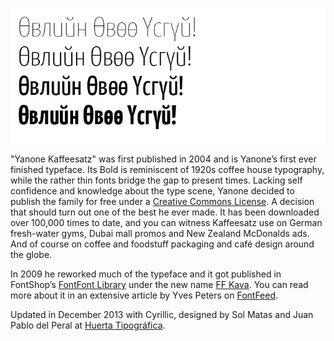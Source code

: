 ![Sample screenshot](preview.jpg)

"Yanone Kaffeesatz" was first published in 2004 and is Yanone’s first ever finished typeface. Its Bold is reminiscent of 1920s coffee house typography, while the rather thin fonts bridge the gap to present times. Lacking self confidence and knowledge about the type scene, Yanone decided to publish the family for free under a [Creative Commons License](http://creativecommons.org/licenses/by/2.0/de/deed.en). A decision that should turn out one of the best he ever made. It has been downloaded over 100,000 times to date, and you can witness Kaffeesatz use on German fresh-water gyms, Dubai mall promos and New Zealand McDonalds ads. And of course on coffee and foodstuff packaging and café design around the globe.

In 2009 he reworked much of the typeface and it got published in FontShop’s [FontFont Library](http://www.fontfont.com/index.ep?aid=28) under the new name [FF Kava](http://www.yanone.de/typedesign/kava/). You can read more about it in an extensive article by Yves Peters on [FontFeed](http://fontfeed.com/archives/new-fontfonts-ff-kava-with-extra-flavour/).

Updated in December 2013 with Cyrillic, designed by Sol Matas and Juan Pablo del Peral at [Huerta Tipográfica](http://www.huertatipografica.com.ar/).
